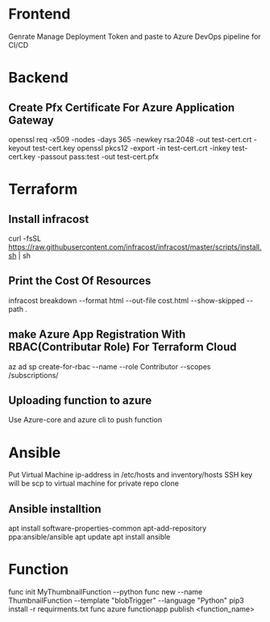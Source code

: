 # Frontend
Genrate Manage Deployment Token and paste to Azure DevOps pipeline for CI/CD


# Backend
## Create Pfx Certificate For Azure Application Gateway
openssl req -x509 -nodes -days 365 -newkey rsa:2048 -out test-cert.crt -keyout test-cert.key
openssl pkcs12 -export -in test-cert.crt -inkey test-cert.key -passout pass:test -out test-cert.pfx


# Terraform
## Install infracost
curl -fsSL https://raw.githubusercontent.com/infracost/infracost/master/scripts/install.sh | sh
## Print the Cost Of Resources
infracost breakdown --format html --out-file cost.html --show-skipped --path .
## make Azure App Registration With RBAC(Contributar Role) For Terraform Cloud
az ad sp create-for-rbac --name <custom-app-name> --role Contributor --scopes /subscriptions/<subscriptions-id>
## Uploading function to azure
Use Azure-core and azure cli to push function


# Ansible
Put Virtual Machine ip-address in /etc/hosts and inventory/hosts
SSH key will be scp to virtual machine for private repo clone
## Ansible installtion
apt install software-properties-common
apt-add-repository ppa:ansible/ansible
apt update
apt install ansible


# Function
func init MyThumbnailFunction --python
func new --name ThumbnailFunction --template "blobTrigger" --language "Python"
pip3 install -r requirments.txt
func azure functionapp publish <function_name>